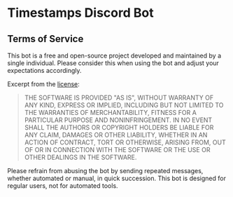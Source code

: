 # Timestamps Discord Bot

## Terms of Service

This bot is a free and open-source project developed and maintained by a single individual. Please consider this when using the bot and adjust your expectations accordingly.

Excerpt from the [license](./LICENSE):

> THE SOFTWARE IS PROVIDED "AS IS", WITHOUT WARRANTY OF ANY KIND, EXPRESS OR
> IMPLIED, INCLUDING BUT NOT LIMITED TO THE WARRANTIES OF MERCHANTABILITY,
> FITNESS FOR A PARTICULAR PURPOSE AND NONINFRINGEMENT. IN NO EVENT SHALL THE
> AUTHORS OR COPYRIGHT HOLDERS BE LIABLE FOR ANY CLAIM, DAMAGES OR OTHER
> LIABILITY, WHETHER IN AN ACTION OF CONTRACT, TORT OR OTHERWISE, ARISING FROM,
> OUT OF OR IN CONNECTION WITH THE SOFTWARE OR THE USE OR OTHER DEALINGS IN THE
> SOFTWARE.

Please refrain from abusing the bot by sending repeated messages, whether automated or manual, in quick succession. This bot is designed for regular users, not for automated tools.

